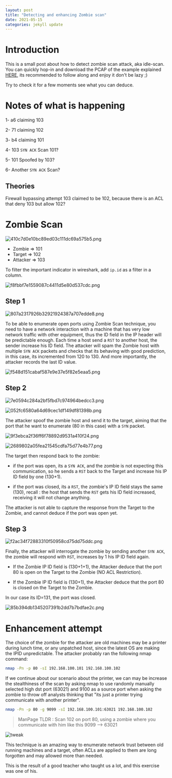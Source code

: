 ```yaml
---
layout: post
title: "Detecting and enhancing Zombie scan"
date: 2021-05-15
categories: jekyll update
---
```


# Introduction
This is a small post about how to detect zombie scan attack, aka idle-scan.
You can quickly hop-in and download the PCAP of the example explained <a href="/asset/files/idle-scan.pcap">HERE</a>, its recommended to follow along and enjoy it don't be lazy ;) 

Try to check it for a few moments see what you can deduce.


# Notes of what is happening

1- a6 claiming 103

2- 71 claiming 102

3- b4 claiming 101

4- 103 `SYN ACK` Scan 101?

5- 101 Spoofed by 103? 

6- Another `SYN ACK` Scan?

## Theories
Firewall bypassing attempt 103 claimed to be 102, because there is an ACL that deny 103 but allow 102?


# Zombie Scan
![410c7d0e10bc89ed03c111dc69a575b5.png](/asset/images/Zombie/07fc97364ad74d989b6ca14b755f6ede.png)
- Zombie =>  101
- Target  =>  102
- Attacker => 103

To filter the important indicator in wireshark, add `ip.id` as a filter in a column.

![f8fbbf7e1559087c4411d5e80d537cdc.png](/asset/images/Zombie/39f61b163d484e80a2499705b7bc0554.png)
## Step 1
![807a2317926b32921924387a707edde8.png](/asset/images/Zombie/1cb79cd950324ceaadcc9546c72f7937.png)

To be able to enumerate open ports using Zombie Scan technique, you need to have a network interaction with a machine that has very low network traffic with other equipment, thus the ID field in the IP header will be predictable enough.
Each time a host send a `RST` to another host, the sender increase his ID field.
The attacker will spam the Zombie host with multiple `SYN ACK` packets and checks that its behaving with good prediction, in this case, its incremented from 120 to 130.
And more importantly, the attacker records the last ID value.


![f548d151cabaf587e9e37e5f82e5eaa5.png](/asset/images/Zombie/029187f35f634dee85b930fc07374093.png)

## Step 2 

![7e0594c284a2bf5fbd7c974964bedcc3.png](/asset/images/Zombie/9e15cd98552c43419b920614ec498ec1.png)

![052fc6580a64d69cec1df149df81398b.png](/asset/images/Zombie/fb71fa59f20a4eb297089ea58ac08015.png)

The attacker spoof the zombie host and send it to the target, aiming that the port that he want to enumerate (80 in this case) with a `SYN` packet.

![9f3ebca2f36ff6f78892d9531a410f24.png](/asset/images/Zombie/c4f7025357cc4557824bc59ddb03b460.png)

![2689802a05fea21545cdfa75d77e4b77.png](/asset/images/Zombie/79d1b1e9daf4427784cbe6cf8164363d.png)


The target then respond back to the zombie:

- if the port was open, its a `SYN ACK`, and the zombie is not expecting this communication, so he sends a `RST` back to the Target and increase his IP ID field  by one (130+1).

- if the port was closed, its a `RST`, the zombie's IP ID field stays the same (130), recall : the host that sends the `RST` gets his ID field increased, receiving it will not change anything.

The attacker is not able to capture the response from the Target to the Zombie, and cannot deduce if the port was open yet.

## Step 3
![f2ac34f72883310f50958cd75dd75ddc.png](/asset/images/Zombie/541a441d476b4ca39f13e95e9745f466.png)

Finally, the attacker will interrogate the zombie by sending another `SYN ACK`, the zombie will respond with `RST`, increases by 1 his IP ID field again.

- If the Zombie IP ID field is (130+1+1), the Attacker deduce that the port 80 is open on the Target to the Zombie (NO ACL Restriction).

- If the Zombie IP ID field is (130+1), the Attacker deduce that the port 80 is closed on the Target to the Zombie.

In our case its ID=131, the port was closed.

![85b394db1345207391b2dd7b7bdfae2c.png](/asset/images/Zombie/7c6529ff2623408f9b6346baedcba0b7.png)


# Enhancement attempt
The choice of the zombie for the attacker are old machines may be a printer during lunch time, or any unpatched host, since the latest OS are making the IPID unpredictable.
The attacker probably ran the following nmap command:

```bash
nmap -Pn -p 80 -sI 192.168.100.101 192.168.100.102
```


If we continue about our scenario about the printer, we can may be increase the stealthiness of the scan by asking nmap to use randomly manually selected high dst port (63021) and  9100 as a source port when asking the zombie to throw off analysts thinking that "its just a printer trying communicate with another printer".

```bash
nmap -Pn -p 80 -g 9099 -sI 192.168.100.101:63021 192.168.100.102
```

>  ManPage TLDR : Scan 102 on port 80, using a zombie where you communicate with him like this  9099 --> 63021 

![tweak](/asset/images/Zombie/tweak.png)

This technique is an amazing way to enumerate network trust between old running machines and a target, often ACLs are applied to them are long forgotten and may allowed more than needed.

This is the result of a good teacher who taught us a lot, and this exercise was one of his.

